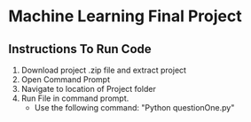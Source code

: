 # Machine Learning Final Project

## Instructions To Run Code
1. Download project .zip file and extract project 
2. Open Command Prompt
3. Navigate to location of Project folder
4. Run File in command prompt.
    * Use the following command: "Python questionOne.py"
